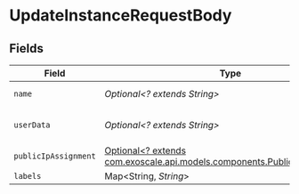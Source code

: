 # UpdateInstanceRequestBody


## Fields

| Field                                                                                                                      | Type                                                                                                                       | Required                                                                                                                   | Description                                                                                                                |
| -------------------------------------------------------------------------------------------------------------------------- | -------------------------------------------------------------------------------------------------------------------------- | -------------------------------------------------------------------------------------------------------------------------- | -------------------------------------------------------------------------------------------------------------------------- |
| `name`                                                                                                                     | *Optional<? extends String>*                                                                                               | :heavy_minus_sign:                                                                                                         | Instance name                                                                                                              |
| `userData`                                                                                                                 | *Optional<? extends String>*                                                                                               | :heavy_minus_sign:                                                                                                         | Instance Cloud-init user-data                                                                                              |
| `publicIpAssignment`                                                                                                       | [Optional<? extends com.exoscale.api.models.components.PublicIpAssignment>](../../models/components/PublicIpAssignment.md) | :heavy_minus_sign:                                                                                                         | N/A                                                                                                                        |
| `labels`                                                                                                                   | Map<String, *String*>                                                                                                      | :heavy_minus_sign:                                                                                                         | N/A                                                                                                                        |